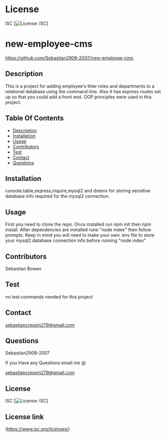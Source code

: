 # License
 
 ISC
[![License: ISC](https://img.shields.io/badge/License-ISC-blue.svg)]
                 
      

# new-employee-cms
 https://github.com/Sebastian2908-2007/new-employee-cms
 ## Description

This is a project for adding employee's thier roles and departments to a relational database using the command-line. Also it has express routes set up so that you could add a front end. OOP principles were used in this project.
    
 ## Table Of Contents
* [Description](#description)
* [Installation](#installation)
* [Usage](#usage)
* [Contributors](#contributors)
* [Test](#test)
* [Contact](#contact)
* [Questions](#questions)
    
 ## Installation

console.table,express,inquire,mysql2 and dotenv for storing sensitive database info required for the mysql2 connection.

## Usage
 First you need to clone the repo. Once installed run npm init then npm install. After dependencies are installed rune "node index" then follow prompts. Keep in mind you will need to make your own .env file to store your mysql2 database connection info before running "node index"

 ## Contributors

  Sebastian Bowen

 ## Test 

 no test commands needed for this project
    
## Contact

 sebastiancrespin279@gmail.com

## Questions

 Sebastian2908-2007

If you Have any Questions email me @

sebastiancrespin279@gmail.com

## License
ISC 
[![License: ISC](https://img.shields.io/badge/License-ISC-blue.svg)]

## License link
(https://www.isc.org/licenses/)   
